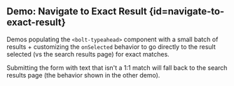 ## Demo: Navigate to Exact Result {id=navigate-to-exact-result}

Demos populating the `<bolt-typeahead>` component with a small batch of results + customizing the `onSelected` behavior to go directly to the result selected (vs the search results page) for exact matches.

Submitting the form with text that isn't a 1:1 match will fall back to the search results page (the behavior shown in the other demo).
